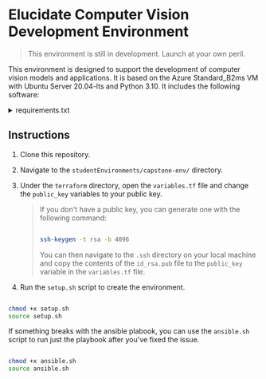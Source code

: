 # Elucidate Computer Vision Development Environment

> This environment is still in development. Launch at your own peril.

This environment is designed to support the development of computer vision models and applications. It is based on the Azure Standard_B2ms VM with Ubuntu Server 20.04-lts and Python 3.10. It includes the following software:

<details>
<summary>requirements.txt</summary>

asttokens==2.4.1  
bleach==6.1.0  
certifi==2024.2.2  
charset-normalizer==3.3.2  
comm==0.2.1  
contourpy==1.2.0  
cycler==0.12.1  
debugpy==1.8.1  
decorator==5.1.1  
docopt==0.6.2  
exceptiongroup==1.2.0  
executing==2.0.1  
filelock==3.13.1  
fonttools==4.48.1  
fsspec==2024.2.0  
idna==3.6  
ipykernel==6.29.2  
ipython==8.21.0  
jedi==0.19.1  
Jinja2==3.1.3  
jupyter_client==8.6.0  
jupyter_core==5.7.1  
kaggle==1.6.5  
kiwisolver==1.4.5  
MarkupSafe==2.1.5  
matplotlib==3.8.2  
matplotlib-inline==0.1.6  
mpmath==1.3.0  
nest-asyncio==1.6.0  
networkx==3.2.1  
numpy==1.26.4  
nvidia-cublas-cu12==12.1.3.1  
nvidia-cuda-cupti-cu12==12.1.105  
nvidia-cuda-nvrtc-cu12==12.1.105  
nvidia-cuda-runtime-cu12==12.1.105  
nvidia-cudnn-cu12==8.9.2.26  
nvidia-cufft-cu12==11.0.2.54  
nvidia-curand-cu12==10.3.2.106  
nvidia-cusolver-cu12==11.4.5.107  
nvidia-cusparse-cu12==12.1.0.106  
nvidia-nccl-cu12==2.19.3  
nvidia-nvjitlink-cu12==12.3.101  
nvidia-nvtx-cu12==12.1.105  
opencv-python==4.9.0.80  
packaging==23.2  
pandas==2.2.0  
parso==0.8.3  
pexpect==4.9.0  
pillow==10.2.0  
pipreqs==0.4.13  
platformdirs==4.2.0  
prompt-toolkit==3.0.43  
psutil==5.9.8  
ptyprocess==0.7.0  
pure-eval==0.2.2  
py-cpuinfo==9.0.0  
Pygments==2.17.2  
pyparsing==3.1.1  
python-dateutil==2.8.2  
python-slugify==8.0.4  
pytz==2024.1  
PyYAML==6.0.1  
pyzmq==25.1.2  
requests==2.31.0  
scipy==1.12.0  
seaborn==0.13.2  
six==1.16.0  
stack-data==0.6.3  
sympy==1.12  
text-unidecode==1.3  
thop==0.1.1.post2209072238  
torch==2.2.0  
torchvision==0.17.0  
tornado==6.4  
tqdm==4.66.1  
traitlets==5.14.1  
triton==2.2.0  
typing_extensions==4.9.0  
tzdata==2023.4  
ultralytics==8.1.11  
urllib3==2.2.0  
wcwidth==0.2.13  
webencodings==0.5.1  
yarg==0.1.9  

</details>

## Instructions

1. Clone this repository.
2. Navigate to the `studentEnvironments/capstone-env/` directory.
3. Under the `terraform` directory, open the `variables.tf` file and change the `public_key` variables to your public key.
    > If you don't have a public key, you can generate one with the following command:
    >
    > ```bash
    >
    > ssh-keygen -t rsa -b 4096
    > ```
    >
    > You can then navigate to the `.ssh` directory on your local machine and copy the contents of the `id_rsa.pub` file to the `public_key` variable in the `variables.tf` file.

4. Run the `setup.sh` script to create the environment.

```bash

chmod +x setup.sh
source setup.sh

```

If something breaks with the ansible plabook, you can use the `ansible.sh` script to run just the playbook after you've fixed the issue.

```bash

chmod +x ansible.sh
source ansible.sh

```
